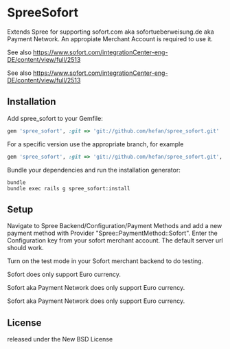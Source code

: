 SpreeSofort
===================

Extends Spree for supporting sofort.com aka sofortueberweisung.de aka Payment Network. An appropiate Merchant Account is required to use it.

See also https://www.sofort.com/integrationCenter-eng-DE/content/view/full/2513

See also https://www.sofort.com/integrationCenter-eng-DE/content/view/full/2513


Installation
------------

Add spree_sofort to your Gemfile:

```ruby
gem 'spree_sofort', :git => 'git://github.com/hefan/spree_sofort.git'
```

For a specific version use the appropriate branch, for example

```ruby
gem 'spree_sofort', :git => 'git://github.com/hefan/spree_sofort.git', :branch => '2-2-stable'
```


Bundle your dependencies and run the installation generator:

```shell
bundle
bundle exec rails g spree_sofort:install
```


Setup
-----

Navigate to Spree Backend/Configuration/Payment Methods and add a new payment method with Provider "Spree::PaymentMethod::Sofort".
Enter the Configuration key from your sofort merchant account. The default server url should work.

Turn on the test mode in your Sofort merchant backend to do testing.

Sofort does only support Euro currency.

Sofort aka Payment Network does only support Euro currency.

Sofort aka Payment Network does only support Euro currency.


License
-------
released under the New BSD License
